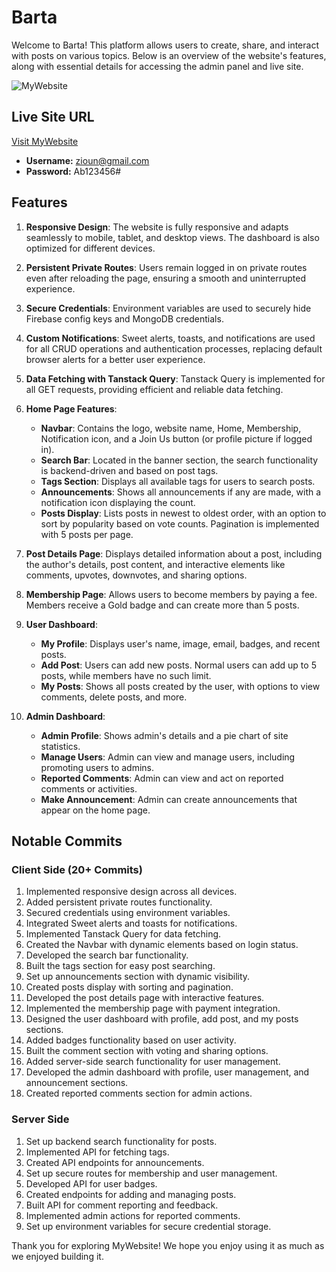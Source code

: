 # Barta

Welcome to Barta! This platform allows users to create, share, and interact with posts on various topics. Below is an overview of the website's features, along with essential details for accessing the admin panel and live site.

![MyWebsite](https://i.ibb.co/hcmRW8M/Untitled-design.png)

## Live Site URL

[Visit MyWebsite](https://forum-b54c7.web.app/)

- **Username:** zioun@gmail.com
- **Password:** Ab123456#

## Features

1. **Responsive Design**: The website is fully responsive and adapts seamlessly to mobile, tablet, and desktop views. The dashboard is also optimized for different devices.
   
2. **Persistent Private Routes**: Users remain logged in on private routes even after reloading the page, ensuring a smooth and uninterrupted experience.

3. **Secure Credentials**: Environment variables are used to securely hide Firebase config keys and MongoDB credentials.

4. **Custom Notifications**: Sweet alerts, toasts, and notifications are used for all CRUD operations and authentication processes, replacing default browser alerts for a better user experience.

5. **Data Fetching with Tanstack Query**: Tanstack Query is implemented for all GET requests, providing efficient and reliable data fetching.

6. **Home Page Features**:
   - **Navbar**: Contains the logo, website name, Home, Membership, Notification icon, and a Join Us button (or profile picture if logged in).
   - **Search Bar**: Located in the banner section, the search functionality is backend-driven and based on post tags.
   - **Tags Section**: Displays all available tags for users to search posts.
   - **Announcements**: Shows all announcements if any are made, with a notification icon displaying the count.
   - **Posts Display**: Lists posts in newest to oldest order, with an option to sort by popularity based on vote counts. Pagination is implemented with 5 posts per page.

7. **Post Details Page**: Displays detailed information about a post, including the author's details, post content, and interactive elements like comments, upvotes, downvotes, and sharing options.

8. **Membership Page**: Allows users to become members by paying a fee. Members receive a Gold badge and can create more than 5 posts.

9. **User Dashboard**:
   - **My Profile**: Displays user's name, image, email, badges, and recent posts.
   - **Add Post**: Users can add new posts. Normal users can add up to 5 posts, while members have no such limit.
   - **My Posts**: Shows all posts created by the user, with options to view comments, delete posts, and more.

10. **Admin Dashboard**:
    - **Admin Profile**: Shows admin's details and a pie chart of site statistics.
    - **Manage Users**: Admin can view and manage users, including promoting users to admins.
    - **Reported Comments**: Admin can view and act on reported comments or activities.
    - **Make Announcement**: Admin can create announcements that appear on the home page.

## Notable Commits

### Client Side (20+ Commits)
1. Implemented responsive design across all devices.
2. Added persistent private routes functionality.
3. Secured credentials using environment variables.
4. Integrated Sweet alerts and toasts for notifications.
5. Implemented Tanstack Query for data fetching.
6. Created the Navbar with dynamic elements based on login status.
7. Developed the search bar functionality.
8. Built the tags section for easy post searching.
9. Set up announcements section with dynamic visibility.
10. Created posts display with sorting and pagination.
11. Developed the post details page with interactive features.
12. Implemented the membership page with payment integration.
13. Designed the user dashboard with profile, add post, and my posts sections.
14. Added badges functionality based on user activity.
15. Built the comment section with voting and sharing options.
18. Added server-side search functionality for user management.
19. Developed the admin dashboard with profile, user management, and announcement sections.
20. Created reported comments section for admin actions.

### Server Side 
1. Set up backend search functionality for posts.
2. Implemented API for fetching tags.
3. Created API endpoints for announcements.
6. Set up secure routes for membership and user management.
8. Developed API for user badges.
9. Created endpoints for adding and managing posts.
10. Built API for comment reporting and feedback.
11. Implemented admin actions for reported comments.
12. Set up environment variables for secure credential storage.

Thank you for exploring MyWebsite! We hope you enjoy using it as much as we enjoyed building it.
